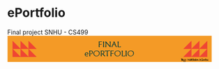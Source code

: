 # ePortfolio
Final project SNHU - CS499 
![alt text](https://github.com/nathankintuSNHU/ePortfolio/blob/main/image.png)
